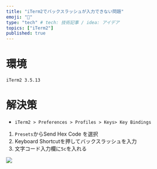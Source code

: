 ```yaml
---
title: "iTerm2でバックスラッシュが入力できない問題"
emoji: "🔖"
type: "tech" # tech: 技術記事 / idea: アイデア
topics: ["iTerm2"]
published: true
---
```

# 環境
`iTerm2 3.5.13`

# 解決策
* `iTerm2 > Preferences > Profiles > Keys> Key Bindings`

1. `Presets`からSend Hex Code を選択
2. Keyboard Shortcutを押してバックスラッシュを入力
3. 文字コード入力欄に`5c`を入れる

![](https://storage.googleapis.com/zenn-user-upload/83867cc965b9-20250514.png)
